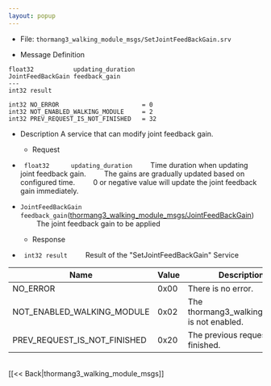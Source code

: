 ```yaml
---
layout: popup
---
```


- File: `thormang3_walking_module_msgs/SetJointFeedBackGain.srv`


- Message Definition
 ```
 float32           updating_duration
 JointFeedBackGain feedback_gain
 ---
 int32 result

 int32 NO_ERROR                       = 0
 int32 NOT_ENABLED_WALKING_MODULE     = 2
 int32 PREV_REQUEST_IS_NOT_FINISHED   = 32
 ```

- Description
A service that can modify joint feedback gain.

  - Request
* ` float32      updating_duration`
&emsp;&emsp; Time duration when updating joint feedback gain.
&emsp;&emsp; The gains are gradually updated based on configured time.
&emsp;&emsp; 0 or negative value will update the joint feedback gain immediately.

* `JointFeedBackGain feedback_gain`([thormang3_walking_module_msgs/JointFeedBackGain](JointFeedBackGain.msg))
&emsp;&emsp; The joint feedback gain to be applied

  - Response
* ` int32 result`
&emsp;&emsp; Result of the "SetJointFeedBackGain" Service

| Name                           | Value | Description                                   |
|--------------------------------|-------|-----------------------------------------------|
| NO_ERROR                       | 0x00  | There is no error.                            |
| NOT_ENABLED_WALKING_MODULE     | 0x02  | The thormang3_walking_module is not enabled.  |
| PREV_REQUEST_IS_NOT_FINISHED   | 0x20  | The previous request is not finished.         |


<br>
[[&lt;&lt; Back|thormang3_walking_module_msgs]]
